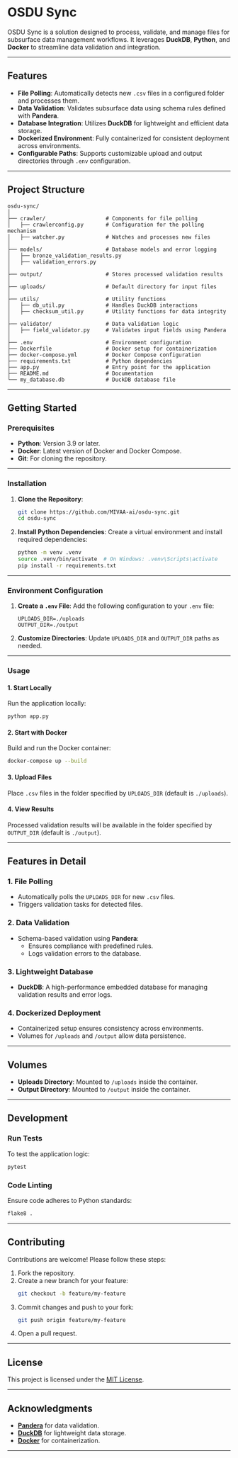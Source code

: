 # **OSDU Sync**

OSDU Sync is a solution designed to process, validate, and manage files for subsurface data management workflows. It leverages **DuckDB**, **Python**, and **Docker** to streamline data validation and integration.

---

## **Features**

- **File Polling**: Automatically detects new `.csv` files in a configured folder and processes them.
- **Data Validation**: Validates subsurface data using schema rules defined with **Pandera**.
- **Database Integration**: Utilizes **DuckDB** for lightweight and efficient data storage.
- **Dockerized Environment**: Fully containerized for consistent deployment across environments.
- **Configurable Paths**: Supports customizable upload and output directories through `.env` configuration.

---

## **Project Structure**

```
osdu-sync/
│
├── crawler/                   # Components for file polling
│   ├── crawlerconfig.py       # Configuration for the polling mechanism
│   ├── watcher.py             # Watches and processes new files
│
├── models/                    # Database models and error logging
│   ├── bronze_validation_results.py
│   ├── validation_errors.py
│
├── output/                    # Stores processed validation results
│
├── uploads/                   # Default directory for input files
│
├── utils/                     # Utility functions
│   ├── db_util.py             # Handles DuckDB interactions
│   ├── checksum_util.py       # Utility functions for data integrity
│
├── validator/                 # Data validation logic
│   ├── field_validator.py     # Validates input fields using Pandera
│
├── .env                       # Environment configuration
├── Dockerfile                 # Docker setup for containerization
├── docker-compose.yml         # Docker Compose configuration
├── requirements.txt           # Python dependencies
├── app.py                     # Entry point for the application
├── README.md                  # Documentation
└── my_database.db             # DuckDB database file
```

---

## **Getting Started**

### **Prerequisites**

- **Python**: Version 3.9 or later.
- **Docker**: Latest version of Docker and Docker Compose.
- **Git**: For cloning the repository.

---

### **Installation**

1. **Clone the Repository**:
   ```bash
   git clone https://github.com/MIVAA-ai/osdu-sync.git
   cd osdu-sync
   ```

2. **Install Python Dependencies**:
   Create a virtual environment and install required dependencies:
   ```bash
   python -m venv .venv
   source .venv/bin/activate  # On Windows: .venv\Scripts\activate
   pip install -r requirements.txt
   ```

---

### **Environment Configuration**

1. **Create a `.env` File**:
   Add the following configuration to your `.env` file:
   ```env
   UPLOADS_DIR=./uploads
   OUTPUT_DIR=./output
   ```

2. **Customize Directories**:
   Update `UPLOADS_DIR` and `OUTPUT_DIR` paths as needed.

---

### **Usage**

#### **1. Start Locally**
Run the application locally:
```bash
python app.py
```

#### **2. Start with Docker**
Build and run the Docker container:
```bash
docker-compose up --build
```

#### **3. Upload Files**
Place `.csv` files in the folder specified by `UPLOADS_DIR` (default is `./uploads`).

#### **4. View Results**
Processed validation results will be available in the folder specified by `OUTPUT_DIR` (default is `./output`).

---

## **Features in Detail**

### **1. File Polling**
- Automatically polls the `UPLOADS_DIR` for new `.csv` files.
- Triggers validation tasks for detected files.

### **2. Data Validation**
- Schema-based validation using **Pandera**:
  - Ensures compliance with predefined rules.
  - Logs validation errors to the database.

### **3. Lightweight Database**
- **DuckDB**: A high-performance embedded database for managing validation results and error logs.

### **4. Dockerized Deployment**
- Containerized setup ensures consistency across environments.
- Volumes for `/uploads` and `/output` allow data persistence.

---

## **Volumes**

- **Uploads Directory**: Mounted to `/uploads` inside the container.
- **Output Directory**: Mounted to `/output` inside the container.

---

## **Development**

### **Run Tests**
To test the application logic:
```bash
pytest
```

### **Code Linting**
Ensure code adheres to Python standards:
```bash
flake8 .
```

---

## **Contributing**

Contributions are welcome! Please follow these steps:

1. Fork the repository.
2. Create a new branch for your feature:
   ```bash
   git checkout -b feature/my-feature
   ```
3. Commit changes and push to your fork:
   ```bash
   git push origin feature/my-feature
   ```
4. Open a pull request.

---

## **License**

This project is licensed under the [MIT License](LICENSE).

---

## **Acknowledgments**

- **[Pandera](https://pandera.readthedocs.io/en/stable/)** for data validation.
- **[DuckDB](https://duckdb.org/)** for lightweight data storage.
- **[Docker](https://www.docker.com/)** for containerization.

---

